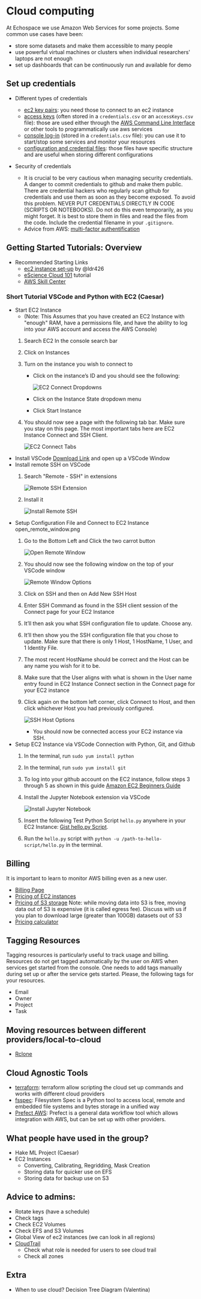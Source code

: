 # Cloud computing
  
At Echospace we use Amazon Web Services for some projects. Some common use cases have been:

* store some datasets and make them accessible to many people
* use powerful virtual machines or clusters when individual researchers' laptops are not enough
* set up dashboards that can be continuously run and available for demo
  


## Set up credentials 


* Different types of credentials 
    - [ec2 key pairs](
https://docs.aws.amazon.com/AWSEC2/latest/UserGuide/ec2-key-pairs.html): you need those to connect to an ec2 instance
    - [access keys](https://docs.aws.amazon.com/IAM/latest/UserGuide/id_credentials_access-keys.html) (often stored in a `credentials.csv` or an `accessKeys.csv` file): those are used either through the [AWS Command Line Interface](https://aws.amazon.com/cli/) or other tools to programmatically use aws services
    - [console log-in](https://docs.aws.amazon.com/signin/latest/userguide/introduction-to-iam-user-sign-in-tutorial.html) (stored in a `credentials.csv` file): you can use it to start/stop some services and monitor your resources 
    - [configuration and credential files](https://docs.aws.amazon.com/cli/latest/userguide/cli-configure-files.html): those files have specific structure and are useful when storing different configurations
   
* Security of credentials
    - It is crucial to be very cautious when managing security credentials. A danger to commit credentials to github and make them public. There are credential hackers who regularly scan github for credentials and use them as soon as they become exposed. To avoid this problem. NEVER PUT CREDENTIALS DIRECTLY IN CODE (SCRIPTS OR NOTEBOOKS). Do not do this even temporarily, as you might forget. It is best to store them in files and read the files from the code. Include the credential filename in your `.gitignore`.
    - Advice from AWS: [multi-factor authentification](https://docs.aws.amazon.com/IAM/latest/UserGuide/id_credentials_mfa_enable.html)
 
## Getting Started Tutorials: Overview

* Recommended Starting Links
    * [ec2 instance set-up](https://frosted-hamster-458.notion.site/Set-up-env-ec2-faeceebfc16f45509d3f4c18c25f2c22) by @ldr426
    * [eScience Cloud 101](https://cloudmaven.github.io/documentation/aws_overview.html) tutorial 
    * [AWS Skill Center](https://aws.amazon.com/training/skills-centers/seattle-skills-center/)
          
### Short Tutorial VSCode and Python with EC2 (Caesar)
- Start EC2 Instance
    - (Note: This Assumes that you have created an EC2 Instance with "enough" RAM, have a permissions file, and have the ability to log into your AWS account and access the AWS Console)
    1) Search EC2 In the console search bar
    2) Click on Instances
    3) Turn on the instance you wish to connect to
        - Click on the instance’s ID and you should see the following:
            
            ![EC2 Connect Dropdowns](../images/compute_cloud/ec2_connect_dropdown.png)
        - Click on the Instance State dropdown menu
        - Click Start Instance
    4) You should now see a page with the following tab bar. Make sure you stay on this page. The most    important tabs here are EC2 Instance Connect and SSH Client.
            
        ![EC2 Connect Tabs](../images/compute_cloud/ec2_connect_tabs.png)
- Install VSCode [Download Link](https://code.visualstudio.com/download) and open up a VSCode Window
- Install remote SSH on VSCode
    1) Search "Remote - SSH" in extensions
        
        ![Remote SSH Extension](../images/compute_cloud/remote_ssh_extension.png)
    2) Install it
        
        ![Install Remote SSH](../images/compute_cloud/install_remote_ssh.png)
- Setup Configuration File and Connect to EC2 Instance open_remote_window.png
    1) Go to the Bottom Left and Click the two carrot button
        
        ![Open Remote Window](../images/compute_cloud/open_remote_window.png)
    2) You should now see the following window on the top of your VSCode window
        
        ![Remote Window Options](../images/compute_cloud/remote_window_options.png)
    3) Click on SSH and then on Add New SSH Host
    4) Enter SSH Command as found in the SSH client session of the Connect page for your EC2 Instance
    5) It’ll then ask you what SSH configuration file to update. Choose any.
    6) It’ll then show you the SSH configuration file that you chose to update. Make sure that there is only 1 Host, 1 HostName, 1 User, and 1 Identity File.
    7) The most recent HostName should be correct and the Host can be any name you wish for it to be.
    8) Make sure that the User aligns with what is shown in the User name entry found in EC2 Instance Connect section in the Connect page for your EC2 instance
    9) Click again on the bottom left corner, click Connect to Host, and then click whichever Host you had previously configured.
        
        ![SSH Host Options](../images/compute_cloud/ssh_host_options.png)
        - You should now be connected access your EC2 instance via SSH.
- Setup EC2 Instance via VSCode Connection with Python, Git, and Github
    1) In the terminal, run `sudo yum install python`
    2) In the terminal, run `sudo yum install git`
    3) To log into your github account on the EC2 instance, follow steps 3 through 5 as shown in this guide [Amazon EC2 Beginners Guide](https://saturncloud.io/blog/how-to-set-up-git-on-amazon-cloud-ec2-a-beginners-guide/)
    4) Install the Jupyter Notebook extension via VSCode
        
        ![Install Jupyter Notebook](../images/compute_cloud/install_jupyter_notebook.png)
    5) Insert the following Test Python Script `hello.py` anywhere in your EC2 Instance: [Gist hello.py Script](https://gist.github.com/mosbth/b274bd08aab0ed0f9521).
    6) Run the `hello.py` script with `python -u /path-to-hello-script/hello.py` in the terminal.

## Billing

It is important to learn to monitor AWS billing even as a new user.

* [Billing Page](https://us-east-1.console.aws.amazon.com/billing/home?region=us-west-2#/bills)
* [Pricing of EC2 instances](https://aws.amazon.com/ec2/pricing/on-demand/)
* [Pricing of S3 storage](https://aws.amazon.com/s3/pricing/) Note: while moving data into S3 is free, moving data out of S3 is expensive (it is called egress fee). Discuss with us if you plan to download large (greater than 100GB) datasets out of S3
* [Pricing calculator](https://calculator.aws/#/)
         
## Tagging Resources

Tagging resources is particularly useful to track usage and billing. Resources do not get tagged automatically by the user on AWS when services get started from the console.  One needs to add tags manually during set up or after the service gets started. Please, the following tags for your resources.

* Email
* Owner
* Project 
* Task 

## Moving resources between different providers/local-to-cloud
* [Rclone](https://rclone.org/)

## Cloud Agnostic Tools   

* [terraform](https://www.terraform.io/): terraform allow scripting the cloud set up commands and works with different cloud providers
* [fsspec](https://filesystem-spec.readthedocs.io/en/latest/): Filesystem Spec is a Python tool to access local, remote and embedded file systems and bytes storage in a unified way 
* [Prefect AWS](https://prefecthq.github.io/prefect-aws/): Prefect is a general data workflow tool which allows integration with AWS, but can be set up with other providers.

## What people have used in the group?
* Hake ML Project (Caesar)
* EC2 Instances
    - Converting, Calibrating, Regridding, Mask Creation
    - Storing data for quicker use on EFS
    - Storing data for backup use on S3

## Advice to admins:
* Rotate keys (have a schedule)
* Check tags
* Check EC2 Volumes
* Check EFS and S3 Volumes
* Global View of ec2 instances (we can look in all regions)
* [CloudTrail](https://us-west-2.console.aws.amazon.com/cloudtrail/home?region=us-west-2#/events?ReadOnly=false)
    - Check what role is needed for users to see cloud trail
    - Check all zones


## Extra
* When to use cloud? Decision Tree Diagram (Valentina)
 
